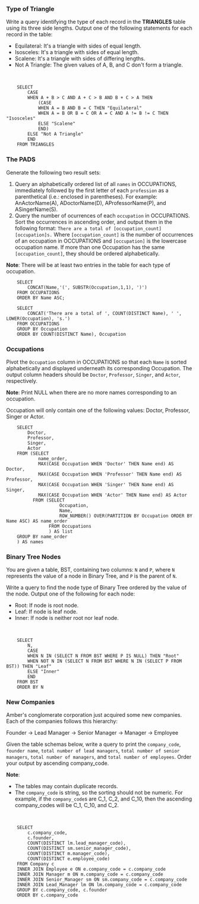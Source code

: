 ### Type of Triangle

Write a query identifying the type of each record in the **TRIANGLES** table using its three side lengths. Output one of the following statements for each record in the table:
- Equilateral: It's a triangle with  sides of equal length.
- Isosceles: It's a triangle with  sides of equal length.
- Scalene: It's a triangle with  sides of differing lengths.
- Not A Triangle: The given values of A, B, and C don't form a triangle.
<br>


        SELECT
            CASE
            WHEN A + B > C AND A + C > B AND B + C > A THEN 
                (CASE
                WHEN A = B AND B = C THEN "Equilateral"
                WHEN A = B OR B = C OR A = C AND A != B != C THEN "Isosceles"
                ELSE "Scalene"
                END)
            ELSE "Not A Triangle"
            END
        FROM TRIANGLES


### The PADS

Generate the following two result sets:
1. Query an alphabetically ordered list of all `names` in OCCUPATIONS, immediately followed by the first letter of each `profession` as a parenthetical (i.e.: enclosed in parentheses). For example: AnActorName(A), ADoctorName(D), AProfessorName(P), and ASingerName(S).
2. Query the number of ocurrences of each `occupation` in OCCUPATIONS. Sort the occurrences in ascending order, and output them in the following format:
 `There are a total of [occupation_count] [occupation]s.` Where `[occupation_count]` is the number of occurrences of an occupation in OCCUPATIONS and `[occupation]` is the lowercase occupation name. If more than one Occupation has the same `[occupation_count]`, they should be ordered alphabetically.

**Note**: There will be at least two entries in the table for each type of occupation.
<br>


        SELECT
            CONCAT(Name,'(', SUBSTR(Occupation,1,1), ')')
        FROM OCCUPATIONS
        ORDER BY Name ASC;

        SELECT
            CONCAT('There are a total of ', COUNT(DISTINCT Name), ' ', LOWER(Occupation), 's.')
        FROM OCCUPATIONS
        GROUP BY Occupation
        ORDER BY COUNT(DISTINCT Name), Occupation


### Occupations

Pivot the `Occupation` column in OCCUPATIONS so that each `Name` is sorted alphabetically and displayed underneath its corresponding Occupation. The output column headers should be `Doctor`, `Professor`, `Singer`, and `Actor`, respectively.

**Note**: Print NULL when there are no more names corresponding to an occupation.

Occupation will only contain one of the following values: Doctor, Professor, Singer or Actor.
<br>


        SELECT
            Doctor,
            Professor,
            Singer,
            Actor
        FROM (SELECT
                name_order,
                MAX(CASE Occupation WHEN 'Doctor' THEN Name end) AS Doctor,
                MAX(CASE Occupation WHEN 'Professor' THEN Name end) AS Professor,
                MAX(CASE Occupation WHEN 'Singer' THEN Name end) AS Singer,
                MAX(CASE Occupation WHEN 'Actor' THEN Name end) AS Actor
              FROM (SELECT
                        Occupation,
                        Name,
                        ROW_NUMBER() OVER(PARTITION BY Occupation ORDER BY Name ASC) AS name_order
                    FROM Occupations
                    ) AS list
        GROUP BY name_order
        ) AS names

### Binary Tree Nodes

You are given a table, BST, containing two columns: `N` and `P`, where `N` represents the value of a node in Binary Tree, and `P` is the parent of `N`.

Write a query to find the node type of Binary Tree ordered by the value of the node. Output one of the following for each node:
- Root: If node is root node.
- Leaf: If node is leaf node.
- Inner: If node is neither root nor leaf node.
<br>

        SELECT
            N,
            CASE
            WHEN N IN (SELECT N FROM BST WHERE P IS NULL) THEN "Root" 
            WHEN NOT N IN (SELECT N FROM BST WHERE N IN (SELECT P FROM BST)) THEN "Leaf"
            ELSE "Inner"
            END
        FROM BST
        ORDER BY N


### New Companies

Amber's conglomerate corporation just acquired some new companies. Each of the companies follows this hierarchy:

Founder &#8594; Lead Manager &#8594; Senior Manager &#8594; Manager &#8594; Employee

Given the table schemas below, write a query to print the `company_code`, `founder name`, `total number of lead managers`, `total number of senior managers`, 
`total number of managers`, and `total number of employees`. Order your output by ascending company_code.

**Note**:
- The tables may contain duplicate records.
- The `company_code` is string, so the sorting should not be numeric. For example, if the `company_code`s are C_1, C_2, and C_10, then the ascending company_codes 
will be C_1, C_10, and C_2.

<br>

        SELECT
            c.company_code,
            c.founder,
            COUNT(DISTINCT lm.lead_manager_code),
            COUNT(DISTINCT sm.senior_manager_code),
            COUNT(DISTINCT m.manager_code),
            COUNT(DISTINCT e.employee_code)
        FROM Company c
        INNER JOIN Employee e ON e.company_code = c.company_code
        INNER JOIN Manager m ON m.company_code = c.company_code
        INNER JOIN Senior_Manager sm ON sm.company_code = c.company_code
        INNER JOIN Lead_Manager lm ON lm.company_code = c.company_code
        GROUP BY c.company_code, c.founder
        ORDER BY c.company_code
